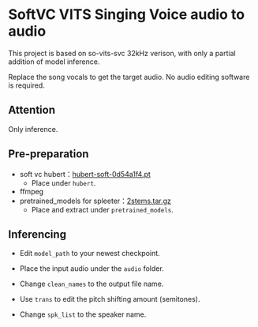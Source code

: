 # SoftVC VITS Singing Voice audio to audio

This project is based on so-vits-svc 32kHz verison, with only a partial addition of model inference.

Replace the song vocals to get the target audio. No audio editing software is required.

## Attention

Only inference.

## Pre-preparation

- soft vc hubert：[hubert-soft-0d54a1f4.pt](https://github.com/bshall/hubert/releases/download/v0.1/hubert-soft-0d54a1f4.pt)
  - Place under `hubert`.
- ffmpeg
- pretrained_models for spleeter：[2stems.tar.gz](https://github.com/deezer/spleeter/releases/download/v1.4.0/2stems.tar.gz)
  - Place and extract under `pretrained_models`.

## Inferencing

- Edit `model_path` to your newest checkpoint.

- Place the input audio under the `audio` folder.

- Change `clean_names` to the output file name.

- Use `trans` to edit the pitch shifting amount (semitones).

- Change `spk_list` to the speaker name.
